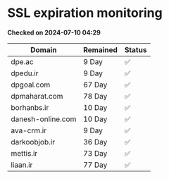 # SSL expiration monitoring

**Checked on 2024-07-10 04:29**

| Domain | Remained | Status       |
|--------|----------|--------------|
| dpe.ac     | 9 Day   | ✅ |
| dpedu.ir     | 9 Day   | ✅ |
| dpgoal.com     | 67 Day   | ✅ |
| dpmaharat.com     | 78 Day   | ✅ |
| borhanbs.ir     | 10 Day   | ✅ |
| danesh-online.com     | 10 Day   | ✅ |
| ava-crm.ir     | 9 Day   | ✅ |
| darkoobjob.ir     | 36 Day   | ✅ |
| mettis.ir     | 73 Day   | ✅ |
| liaan.ir     | 77 Day   | ✅ |
